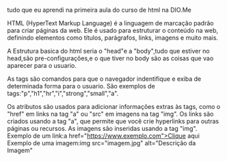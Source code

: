 tudo que eu aprendi na primeira aula do curso de html na DIO.Me

HTML (HyperText Markup Language) é a linguagem de marcação padrão para criar páginas da web. Ele é usado para estruturar o conteúdo na web, definindo elementos como títulos, parágrafos, links, imagens e muito mais.

A Estrutura basica do html seria o "head"e a "body",tudo que estiver no head,são pre-configurações,e o que tiver no body são as coisas que vao aparecer para o usuario.

As tags são comandos para que o navegador indentifique e exiba de determinada forma para o usuario.
        São exemplos de tags:"p","h1","hr","i","strong","small","a".

Os atributos são usados para adicionar informações extras às tags, como o "href" em links na tag "a" ou "src" em imagens na tag "img".
Os links são criados usando a tag "a", que permite que você crie hyperlinks para outras páginas ou recursos. As imagens são inseridas usando a tag "img".
        Exemplo de um link:a href="https://www.exemplo.com">Clique aqui
        Exemplo de uma imagem:img src="imagem.jpg" alt="Descrição da Imagem"
